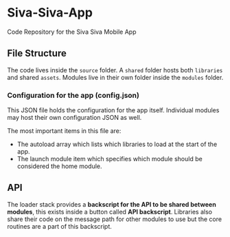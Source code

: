 # Siva-Siva-App
Code Repository for the Siva Siva Mobile App

## File Structure
The code lives inside the ```source``` folder. A ```shared``` folder hosts both ```libraries``` and shared ```assets```. Modules live in their own folder inside the ```modules``` folder.

### Configuration for the app (config.json)
This JSON file holds the configuration for the app itself. Individual modules may host their own configuration JSON as well.

The most important items in this file are:

* The autoload array which lists which libraries to load at the start of the app.
* The launch module item which specifies which module should be considered the home module.

## API
The loader stack provides a **backscript for the API to be shared between modules**, this exists inside a button called **API backscript**. Libraries also share their code on the message path for other modules to use but the core routines are a part of this backscript.

